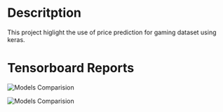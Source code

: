 # Descritption 
This project higlight the use of price prediction for gaming dataset using keras.

# Tensorboard Reports
 ![Models Comparision](https://github.com/bhargrah/keras_deep_learning_applications/blob/master/images/scalars-multiple.png)
 
 ![Models Comparision](https://github.com/bhargrah/keras_deep_learning_applications/blob/master/images/graphs-multiple.png)
